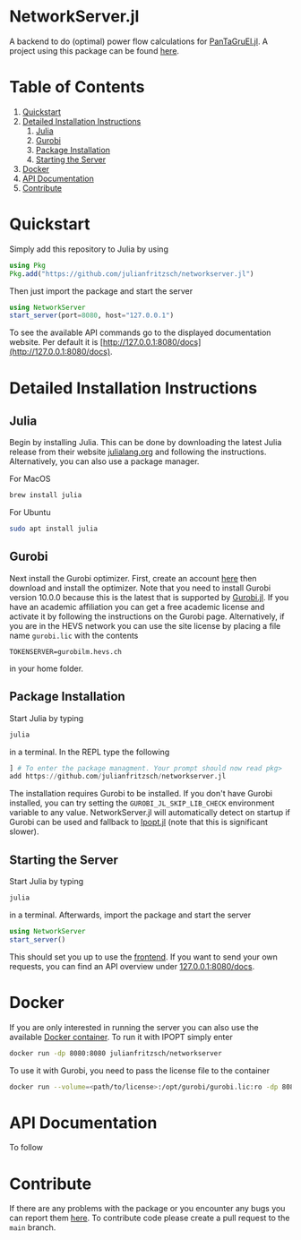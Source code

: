 # NetworkServer.jl

A backend to do (optimal) power flow calculations for [PanTaGruEl.jl](https://github.com/laurentpagnier/pantagruel.jl).
A project using this package can be found [here](http://pantagruel-frontend.netlify.app).

# Table of Contents
1. [Quickstart](#quickstart)
2. [Detailed Installation Instructions](#detailed-installation-instructions)
    1. [Julia](#julia)
    2. [Gurobi](#gurobi)
    3. [Package Installation](#package-installation)
    4. [Starting the Server](#starting-the-server)
3. [Docker](#docker)
4. [API Documentation](#api-documentation)
5. [Contribute](#contribute)

# Quickstart
Simply add this repository to Julia by using
```julia
using Pkg
Pkg.add("https://github.com/julianfritzsch/networkserver.jl")
```

Then just import the package and start the server
```julia
using NetworkServer
start_server(port=8080, host="127.0.0.1")
```

To see the available API commands go to the displayed documentation website.
Per default it is [http://127.0.0.1:8080/docs](http://127.0.0.1:8080/docs).

# Detailed Installation Instructions
## Julia
Begin by installing Julia. 
This can be done by downloading the latest Julia release from their website [julialang.org](https://julialang.org/downloads/#current_stable_release) and following the instructions.
Alternatively, you can also use a package manager.

For MacOS
```bash
brew install julia
```

For Ubuntu
```bash
sudo apt install julia
```

## Gurobi
Next install the Gurobi optimizer.
First, create an account [here](https://portal.gurobi.com/iam/register/) then download and install the optimizer.
Note that you need to install Gurobi version 10.0.0 because this is the latest that is supported by [Gurobi.jl](https://github.com/jump-dev/Gurobi.jl).
If you have an academic affiliation you can get a free academic license and activate it by following the instructions on the Gurobi page.
Alternatively, if you are in the HEVS network you can use the site license by placing a file name `gurobi.lic` with the contents
```text
TOKENSERVER=gurobilm.hevs.ch
```
in your home folder.

## Package Installation
Start Julia by typing
```bash
julia
```
in a terminal.
In the REPL type the following
```julia
] # To enter the package managment. Your prompt should now read pkg>
add https://github.com/julianfritzsch/networkserver.jl
```
The installation requires Gurobi to be installed. If you don't have Gurobi installed, you can try setting the `GUROBI_JL_SKIP_LIB_CHECK` environment variable to any value.
NetworkServer.jl will automatically detect on startup if Gurobi can be used and fallback to [Ipopt.jl](https://github.com/jump-dev/Ipopt.jl) (note that this is significant slower).

## Starting the Server
Start Julia by typing
```bash
julia
```
in a terminal.
Afterwards, import the package and start the server
```julia
using NetworkServer
start_server()
```
This should set you up to use the [frontend](https://pantagruel-frontend.netlify.app).
If you want to send your own requests, you can find an API overview under [127.0.0.1:8080/docs](127.0.0.1:8080).

# Docker
If you are only interested in running the server you can also use the available [Docker container](https://hub.docker.com/repository/docker/julianfritzsch/networkserver/general).
To run it with IPOPT simply enter
```bash
docker run -dp 8080:8080 julianfritzsch/networkserver
```
To use it with Gurobi, you need to pass the license file to the container
```bash
docker run --volume=<path/to/license>:/opt/gurobi/gurobi.lic:ro -dp 8080:8080 julianfritzsch/networkserver
```

# API Documentation
To follow

# Contribute
If there are any problems with the package or you encounter any bugs you can report them [here](https://github.com/julianfritzsch/NetworkServer.jl/issues).
To contribute code please create a pull request to the `main` branch.
